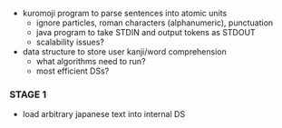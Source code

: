 - kuromoji program to parse sentences into atomic units
  - ignore particles, roman characters (alphanumeric), punctuation
  - java program to take STDIN and output tokens as STDOUT
  - scalability issues?
- data structure to store user kanji/word comprehension
  - what algorithms need to run?
  - most efficient DSs?

### STAGE 1
- load arbitrary japanese text into internal DS


